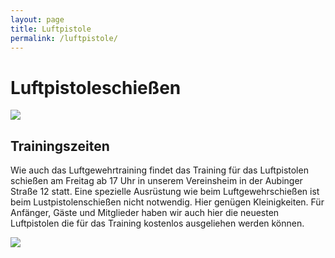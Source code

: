 ```yaml
---
layout: page
title: Luftpistole
permalink: /luftpistole/
---
```

# Luftpistoleschießen

![](/images/uploads/dsc03326.jpg)

## Trainingszeiten

Wie auch das Luftgewehrtraining findet das Training für das Luftpistolen schießen am Freitag ab 17 Uhr in unserem Vereinsheim in der Aubinger Straße 12 statt. Eine spezielle Ausrüstung wie beim Luftgewehrschießen ist beim Lustpistolenschießen nicht notwendig. Hier genügen Kleinigkeiten. Für Anfänger, Gäste und  Mitglieder haben wir auch hier die neuesten Luftpistolen die für das Training kostenlos ausgeliehen werden können.

![](/images/uploads/dsc03410.jpg)